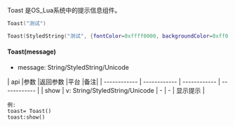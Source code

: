 Toast 是OS_Lua系统中的提示信息组件。

```lua
Toast("测试")

Toast(StyledString("测试", {fontColor=0xffff0000, backgroundColor=0xff00ff00, fontSize=50}))
```

#### Toast(message)

- message: String/StyledString/Unicode

| api  |参数   |返回参数   |平台   |备注|
| ------------ | ------------ | ------------ | ------------ |
|    show    |   v: String/StyledString/Unicode   |    - |   -  |    显示提示   |

    例:
    toast= Toast()
	toast:show()